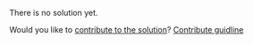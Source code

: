 
There is no solution yet.

Would you like to [contribute to the solution](https://github.com/BFEdev/BFE.dev-solutions/blob/main/quiz/precedence_en.md)? [Contribute guidline](https://github.com/BFEdev/BFE.dev-solutions#how-to-contribute)
